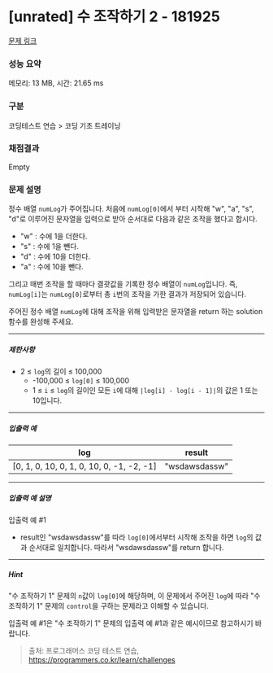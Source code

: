 # [unrated] 수 조작하기 2 - 181925 

[문제 링크](https://school.programmers.co.kr/learn/courses/30/lessons/181925) 

### 성능 요약

메모리: 13 MB, 시간: 21.65 ms

### 구분

코딩테스트 연습 > 코딩 기초 트레이닝

### 채점결과

Empty

### 문제 설명

<p>정수 배열 <code>numLog</code>가 주어집니다. 처음에 <code>numLog[0]</code>에서 부터 시작해 "w", "a", "s", "d"로 이루어진 문자열을 입력으로 받아 순서대로 다음과 같은 조작을 했다고 합시다.</p>

<ul>
<li>"w" : 수에 1을 더한다.</li>
<li>"s" : 수에 1을 뺀다.</li>
<li>"d" : 수에 10을 더한다.</li>
<li>"a" : 수에 10을 뺀다.</li>
</ul>

<p>그리고 매번 조작을 할 때마다 결괏값을 기록한 정수 배열이 <code>numLog</code>입니다. 즉, <code>numLog[i]</code>는 <code>numLog[0]</code>로부터 총 <code>i</code>번의 조작을 가한 결과가 저장되어 있습니다.</p>

<p>주어진 정수 배열 <code>numLog</code>에 대해 조작을 위해 입력받은 문자열을 return 하는 solution 함수를 완성해 주세요.</p>

<hr>

<h5>제한사항</h5>

<ul>
<li>2 ≤ <code>log</code>의 길이 ≤ 100,000

<ul>
<li>-100,000 ≤ <code>log[0]</code> ≤ 100,000</li>
<li>1 ≤ <code>i</code> ≤ <code>log</code>의 길이인 모든 <code>i</code>에 대해 <code>|log[i] - log[i - 1]|</code>의 값은 1 또는 10입니다.</li>
</ul></li>
</ul>

<hr>

<h5>입출력 예</h5>
<table class="table">
        <thead><tr>
<th>log</th>
<th>result</th>
</tr>
</thead>
        <tbody><tr>
<td>[0, 1, 0, 10, 0, 1, 0, 10, 0, -1, -2, -1]</td>
<td>"wsdawsdassw"</td>
</tr>
</tbody>
      </table>
<hr>

<h5>입출력 예 설명</h5>

<p>입출력 예 #1</p>

<ul>
<li>result인 "wsdawsdassw"를 따라 <code>log[0]</code>에서부터 시작해 조작을 하면 <code>log</code>의 값과 순서대로 일치합니다. 따라서 "wsdawsdassw"를 return 합니다.</li>
</ul>

<hr>

<h5>Hint</h5>

<p>"수 조작하기 1" 문제의 <code>n</code>값이 <code>log[0]</code>에 해당하며, 이 문제에서 주어진 <code>log</code>에 따라 "수 조작하기 1" 문제의 <code>control</code>을 구하는 문제라고 이해할 수 있습니다.</p>

<p>입출력 예 #1은 "수 조작하기 1" 문제의 입출력 예 #1과 같은 예시이므로 참고하시기 바랍니다.</p>


> 출처: 프로그래머스 코딩 테스트 연습, https://programmers.co.kr/learn/challenges
